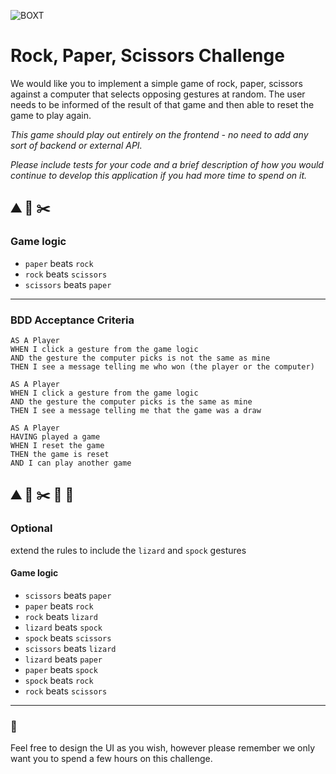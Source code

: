 ![BOXT](https://bit.ly/3doa9mZ)

# Rock, Paper, Scissors Challenge

We would like you to implement a simple game of rock, paper, scissors against a computer that selects opposing gestures at random. The user needs to be informed of the result of that game and then able to reset the game to play again.


*This game should play out entirely on the frontend - no need to add any sort of backend or external API.*

*Please include tests for your code and a brief description of how you would continue to develop this application if you had more time to spend on it.*

## ⛰️ 🧻 ✂️ 

### Game logic
- `paper` beats `rock`
- `rock` beats `scissors`
- `scissors` beats `paper`

---
### BDD Acceptance Criteria

```
AS A Player
WHEN I click a gesture from the game logic
AND the gesture the computer picks is not the same as mine
THEN I see a message telling me who won (the player or the computer)
```

```
AS A Player
WHEN I click a gesture from the game logic
AND the gesture the computer picks is the same as mine
THEN I see a message telling me that the game was a draw
```

```
AS A Player
HAVING played a game
WHEN I reset the game
THEN the game is reset 
AND I can play another game
```

## ⛰️ 🧻 ✂️ 🦎 🖖

### Optional
extend the rules to include the `lizard` and `spock` gestures

#### Game logic
- `scissors` beats `paper`
- `paper` beats `rock`
- `rock` beats `lizard`
- `lizard` beats `spock`
- `spock` beats `scissors`
- `scissors` beats `lizard`
- `lizard` beats `paper`
- `paper` beats `spock`
- `spock` beats `rock`
- `rock` beats `scissors`

---



### 💅
Feel free to design the UI as you wish, however please remember we only want you to spend a few hours on this challenge.
